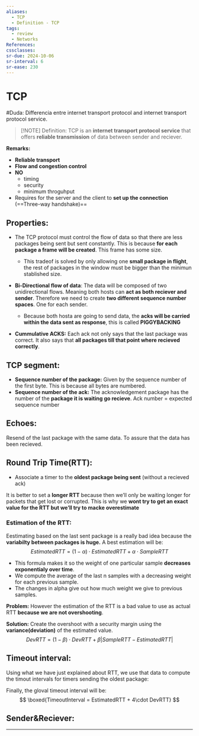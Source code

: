 ```yaml
---
aliases:
  - TCP
  - Definition - TCP
tags:
  - review
  - Networks
References: 
cssclasses:
sr-due: 2024-10-06
sr-interval: 6
sr-ease: 230
---
```

# TCP
#Duda: Differencia entre internet transport protocol and internet transport protocol service.

> [!NOTE]  Definition:
>  TCP is an **internet transport protocol service** that offers **reliable transmission** of data between sender and reciever.

**Remarks:**
+ **Reliable transport**
+ **Flow and congestion control**
+ **NO** 
	+ timing
	+ security 
	+ minimum throguhput
+ Requires for the server and the client to **set up the connection** (==Three-way handshake)==
## Properties:

+ The TCP protocol must control the flow of data so that there are less packages being sent but sent constantly. This is because **for each package a frame will be created**. This frame has some size.
	+ This tradeof is solved by only allowing one **small package in flight**, the rest of packages in the window must be bigger than the minimun stablished size. 

+ **Bi-Directional flow of data**: The data will be composed of two unidirectional flows. Meaning both hosts can **act as both reciever and sender**.
  Therefore we need to create **two different sequence number spaces**. One for each sender.
	+ Because both hosta are going to send data, the **acks will be carried within the data sent as response**, this is called **PIGGYBACKING**

+ **Cummulative ACKS:** Each ack not only says that the last package was correct. It also says that **all packages till that point where recieved correctly**.

## TCP segment:
+ **Sequence number of the package:** Given by the sequence number of the first byte. This is because all bytes are numbered. 
+ **Sequence number of the ack:** The acknowledgement package has the number of the **package it is waiting go recieve**. Ack number = expected sequence number

## Echoes: 
Resend of the last package with the same data. To assure that the data has been recieved. 

## Round Trip Time(RTT):
+ Associate a timer to the **oldest package being sent** (without a recieved ack)

It is better to set a **longer RTT** because then we’ll only be waiting longer for packets that get lost or corrupted. This is why we **wont try to get an exact value for the RTT but we’ll try to macke overestimate**

### Estimation of the RTT:
Eestimating based on the last sent package is a really bad idea because the **variabilty between packages is huge.** A best estimation will be: 
$$
EstimatedRTT = (1-\alpha) \cdot EstimatedRTT + \alpha \cdot SampleRTT
$$
+ This formula makes it so the weight of one particular sample **decreases exponentialy over time**. 
+ We compute the average of the last n samples with a decreasing weight for each previous sample. 
+ The changes in alpha give out how much weight we give to previous samples. 

**Problem:** However the estimation of the RTT is a bad value to use as actual RTT **because we are not overshooting**. 

**Solution:** Create the overshoot with a security margin using the **variance(deviation)** of the estimated value. 
$$
DevRTT = (1-\beta)\cdot DevRTT + \beta|SampleRTT - EstimatedRTT|
$$
## Timeout interval: 
Using what we have just explained about RTT, we use that data to compute the timout intervals for timers sending the oldest package:

Finally, the gloval timeout interval will be: 
$$
\boxed{TimeoutInterval = EstimatedRTT + 4\cdot DevRTT}
$$
## Sender&Reciever:
 

***